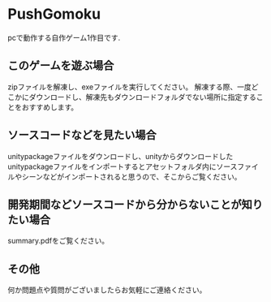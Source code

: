 # PushGomoku
pcで動作する自作ゲーム1作目です.

## このゲームを遊ぶ場合
zipファイルを解凍し、exeファイルを実行してください。
解凍する際、一度どこかにダウンロードし、解凍先もダウンロードフォルダでない場所に指定することをおすすめします。

## ソースコードなどを見たい場合
unitypackageファイルをダウンロードし、unityからダウンロードしたunitypackageファイルをインポートするとアセットフォルダ内にソースファイルやシーンなどがインポートされると思うので、そこからご覧ください。

## 開発期間などソースコードから分からないことが知りたい場合
summary.pdfをご覧ください。

## その他
何か問題点や質問がございましたらお気軽にご連絡ください。
